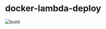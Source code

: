 # docker-lambda-deploy

![build](https://github.com/masoudkarimif/docker-lambda-deploy/blob/main/.github/workflows/build.yml/badge.svg)
